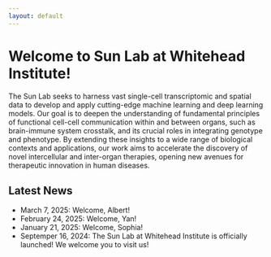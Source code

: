 ```yaml
---
layout: default
---
```


# Welcome to Sun Lab at Whitehead Institute!

The Sun Lab seeks to harness vast single-cell transcriptomic and spatial data to develop and apply cutting-edge machine learning and deep learning models. Our goal is to deepen the understanding of fundamental principles of functional cell-cell communication within and between organs, such as brain-immune system crosstalk, and its crucial roles in integrating genotype and phenotype. By extending these insights to a wide range of biological contexts and applications, our work aims to accelerate the discovery of novel intercellular and inter-organ therapies, opening new avenues for therapeutic innovation in human diseases.

## Latest News
- March 7, 2025: Welcome, Albert!
- February 24, 2025: Welcome, Yan!
- January 21, 2025: Welcome, Sophia!
- Septemper 16, 2024: The Sun Lab at Whitehead Institute is officially launched! We welcome you to visit us!

